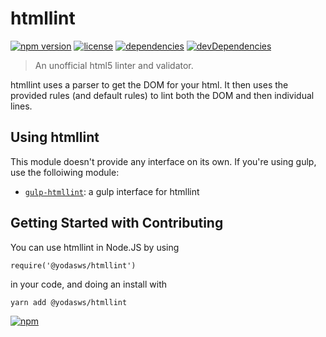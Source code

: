 htmllint
========

[![npm version](http://img.shields.io/npm/v/@yodasws/htmllint.svg?style=flat-square)](https://npmjs.org/package/@yodasws/htmllint)
[![license](http://img.shields.io/npm/l/@yodasws/htmllint.svg?style=flat-square)](https://npmjs.org/package/@yodasws/htmllint)
[![dependencies](http://img.shields.io/david/yodasws/htmllint.svg?style=flat-square)](https://david-dm.org/yodasws/htmllint)
[![devDependencies](http://img.shields.io/david/dev/yodasws/htmllint.svg?style=flat-square)](https://david-dm.org/yodasws/htmllint)

> An unofficial html5 linter and validator.

htmllint uses a parser to get the DOM for your html. It then uses the provided rules (and default rules) to lint both the DOM and then individual lines.

Using htmllint
--------------
This module doesn't provide any interface on its own. If you're using gulp, use the folloiwing module:
* [`gulp-htmllint`](https://github.com/yodasws/gulp-html-lint): a gulp interface for htmllint

Getting Started with Contributing
---------------
You can use htmllint in Node.JS by using
```
require('@yodasws/htmllint')
```
in your code, and doing an install with
```
yarn add @yodasws/htmllint
```

[![npm](https://nodei.co/npm/@yodasws/htmllint.png)](https://npmjs.org/package/@yodasws/htmllint)
